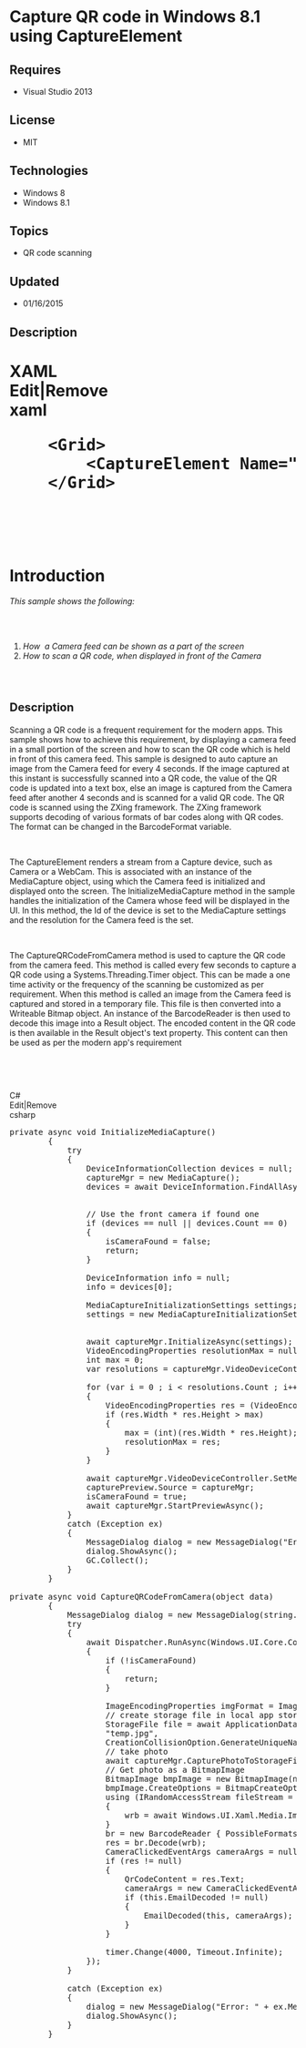 # Capture QR code in Windows 8.1 using CaptureElement
## Requires
- Visual Studio 2013
## License
- MIT
## Technologies
- Windows 8
- Windows 8.1
## Topics
- QR code scanning
## Updated
- 01/16/2015
## Description

<h1>
<div class="endscriptcode">
<div class="endscriptcode">
<div class="scriptcode">
<div class="pluginEditHolder" pluginCommand="mceScriptCode">
<div class="title"><span>XAML</span></div>
<div class="pluginLinkHolder"><span class="pluginEditHolderLink">Edit</span>|<span class="pluginRemoveHolderLink">Remove</span></div>
<span class="hidden">xaml</span>

<div class="preview">
<pre class="xaml">&nbsp;&nbsp;&nbsp;&nbsp;<span class="xaml__tag_start">&lt;Grid</span><span class="xaml__tag_start">&gt;&nbsp;</span>&nbsp;&nbsp;&nbsp;&nbsp;&nbsp;&nbsp;&nbsp;&nbsp;
&nbsp;&nbsp;&nbsp;&nbsp;&nbsp;&nbsp;&nbsp;&nbsp;<span class="xaml__tag_start">&lt;CaptureElement</span>&nbsp;<span class="xaml__attr_name">Name</span>=<span class="xaml__attr_value">&quot;capturePreview&quot;</span>&nbsp;<span class="xaml__attr_name">Stretch</span>=<span class="xaml__attr_value">&quot;UniformToFill&quot;</span>&nbsp;<span class="xaml__tag_start">/&gt;</span>&nbsp;
&nbsp;&nbsp;&nbsp;&nbsp;<span class="xaml__tag_end">&lt;/Grid&gt;</span></pre>
</div>
</div>
</div>
<div class="endscriptcode">&nbsp;</div>
&nbsp;</div>
&nbsp;</div>
Introduction</h1>
<p><em>This sample shows the following:</em></p>
<p><em>&nbsp;</em></p>
<ol>
<em>&nbsp;</em>
<li><em>How&nbsp; a Camera feed can be shown as a part of the screen </em></li><li><em>How to scan a QR code, when displayed in front of the Camera </em></li></ol>
<p>&nbsp;</p>
<h1><span style="font-size:20px; font-weight:bold">Description</span></h1>
<p>Scanning a QR code is a frequent requirement for the modern apps. This sample shows how to achieve this requirement, by displaying a camera feed in a small portion of the screen and how to scan the QR code which is held in front of this camera feed. This
 sample is designed to auto capture an image from the Camera feed for every 4 seconds. If the image captured at this instant is successfully scanned into a QR code, the value of the QR code is updated into a text box, else an image is captured from the Camera
 feed after another 4 seconds and is scanned for a valid QR code. The QR code is scanned using the ZXing framework. The ZXing framework supports decoding of various formats&nbsp;of bar codes along with QR codes. The format can be changed in the BarcodeFormat
 variable.</p>
<p>&nbsp;</p>
<p>The CaptureElement renders a stream from a Capture device, such as Camera or a WebCam. This is associated with an instance of the MediaCapture object, using which the Camera feed is initialized and displayed onto the screen. The InitializeMediaCapture method
 in the sample handles the initialization of the Camera whose feed will be displayed in the UI. In this method, the Id of the device is set to the MediaCapture settings and the resolution for the Camera feed is the set.</p>
<p>&nbsp;</p>
<p>The CaptureQRCodeFromCamera method is used to capture the QR code from the camera feed. This method is called every few seconds to capture a QR code using a Systems.Threading.Timer object. This can be made a one time activity or the frequency of the scanning
 be customized as per requirement. When this method is called an image from the Camera feed is captured and stored in a temporary file. This file is then converted into a Writeable Bitmap object. An instance of the BarcodeReader is then used to decode this
 image into a Result object. The encoded content in the QR code is then available in the Result object's text property. This content can then be used as per the modern app's requirement</p>
<p><em><br>
</em></p>
<p>&nbsp;</p>
<div class="scriptcode">
<div class="pluginEditHolder" pluginCommand="mceScriptCode">
<div class="title"><span>C#</span></div>
<div class="pluginLinkHolder"><span class="pluginEditHolderLink">Edit</span>|<span class="pluginRemoveHolderLink">Remove</span></div>
<span class="hidden">csharp</span>

<div class="preview">
<pre class="csharp"><span class="cs__keyword">private</span>&nbsp;async&nbsp;<span class="cs__keyword">void</span>&nbsp;InitializeMediaCapture()&nbsp;
&nbsp;&nbsp;&nbsp;&nbsp;&nbsp;&nbsp;&nbsp;&nbsp;{&nbsp;
&nbsp;&nbsp;&nbsp;&nbsp;&nbsp;&nbsp;&nbsp;&nbsp;&nbsp;&nbsp;&nbsp;&nbsp;<span class="cs__keyword">try</span>&nbsp;
&nbsp;&nbsp;&nbsp;&nbsp;&nbsp;&nbsp;&nbsp;&nbsp;&nbsp;&nbsp;&nbsp;&nbsp;{&nbsp;
&nbsp;&nbsp;&nbsp;&nbsp;&nbsp;&nbsp;&nbsp;&nbsp;&nbsp;&nbsp;&nbsp;&nbsp;&nbsp;&nbsp;&nbsp;&nbsp;DeviceInformationCollection&nbsp;devices&nbsp;=&nbsp;<span class="cs__keyword">null</span>;&nbsp;
&nbsp;&nbsp;&nbsp;&nbsp;&nbsp;&nbsp;&nbsp;&nbsp;&nbsp;&nbsp;&nbsp;&nbsp;&nbsp;&nbsp;&nbsp;&nbsp;captureMgr&nbsp;=&nbsp;<span class="cs__keyword">new</span>&nbsp;MediaCapture();&nbsp;
&nbsp;&nbsp;&nbsp;&nbsp;&nbsp;&nbsp;&nbsp;&nbsp;&nbsp;&nbsp;&nbsp;&nbsp;&nbsp;&nbsp;&nbsp;&nbsp;devices&nbsp;=&nbsp;await&nbsp;DeviceInformation.FindAllAsync(DeviceClass.VideoCapture);&nbsp;
&nbsp;
&nbsp;
&nbsp;&nbsp;&nbsp;&nbsp;&nbsp;&nbsp;&nbsp;&nbsp;&nbsp;&nbsp;&nbsp;&nbsp;&nbsp;&nbsp;&nbsp;&nbsp;<span class="cs__com">//&nbsp;Use&nbsp;the&nbsp;front&nbsp;camera&nbsp;if&nbsp;found&nbsp;one</span>&nbsp;
&nbsp;&nbsp;&nbsp;&nbsp;&nbsp;&nbsp;&nbsp;&nbsp;&nbsp;&nbsp;&nbsp;&nbsp;&nbsp;&nbsp;&nbsp;&nbsp;<span class="cs__keyword">if</span>&nbsp;(devices&nbsp;==&nbsp;<span class="cs__keyword">null</span>&nbsp;||&nbsp;devices.Count&nbsp;==&nbsp;<span class="cs__number">0</span>)&nbsp;
&nbsp;&nbsp;&nbsp;&nbsp;&nbsp;&nbsp;&nbsp;&nbsp;&nbsp;&nbsp;&nbsp;&nbsp;&nbsp;&nbsp;&nbsp;&nbsp;{&nbsp;
&nbsp;&nbsp;&nbsp;&nbsp;&nbsp;&nbsp;&nbsp;&nbsp;&nbsp;&nbsp;&nbsp;&nbsp;&nbsp;&nbsp;&nbsp;&nbsp;&nbsp;&nbsp;&nbsp;&nbsp;isCameraFound&nbsp;=&nbsp;<span class="cs__keyword">false</span>;&nbsp;
&nbsp;&nbsp;&nbsp;&nbsp;&nbsp;&nbsp;&nbsp;&nbsp;&nbsp;&nbsp;&nbsp;&nbsp;&nbsp;&nbsp;&nbsp;&nbsp;&nbsp;&nbsp;&nbsp;&nbsp;<span class="cs__keyword">return</span>;&nbsp;
&nbsp;&nbsp;&nbsp;&nbsp;&nbsp;&nbsp;&nbsp;&nbsp;&nbsp;&nbsp;&nbsp;&nbsp;&nbsp;&nbsp;&nbsp;&nbsp;}&nbsp;
&nbsp;
&nbsp;&nbsp;&nbsp;&nbsp;&nbsp;&nbsp;&nbsp;&nbsp;&nbsp;&nbsp;&nbsp;&nbsp;&nbsp;&nbsp;&nbsp;&nbsp;DeviceInformation&nbsp;info&nbsp;=&nbsp;<span class="cs__keyword">null</span>;&nbsp;
&nbsp;&nbsp;&nbsp;&nbsp;&nbsp;&nbsp;&nbsp;&nbsp;&nbsp;&nbsp;&nbsp;&nbsp;&nbsp;&nbsp;&nbsp;&nbsp;info&nbsp;=&nbsp;devices[<span class="cs__number">0</span>];&nbsp;
&nbsp;
&nbsp;&nbsp;&nbsp;&nbsp;&nbsp;&nbsp;&nbsp;&nbsp;&nbsp;&nbsp;&nbsp;&nbsp;&nbsp;&nbsp;&nbsp;&nbsp;MediaCaptureInitializationSettings&nbsp;settings;&nbsp;
&nbsp;&nbsp;&nbsp;&nbsp;&nbsp;&nbsp;&nbsp;&nbsp;&nbsp;&nbsp;&nbsp;&nbsp;&nbsp;&nbsp;&nbsp;&nbsp;settings&nbsp;=&nbsp;<span class="cs__keyword">new</span>&nbsp;MediaCaptureInitializationSettings&nbsp;{&nbsp;VideoDeviceId&nbsp;=&nbsp;info.Id&nbsp;};&nbsp;<span class="cs__com">//&nbsp;0&nbsp;=&gt;&nbsp;front,&nbsp;1&nbsp;=&gt;&nbsp;back</span>&nbsp;
&nbsp;
&nbsp;
&nbsp;&nbsp;&nbsp;&nbsp;&nbsp;&nbsp;&nbsp;&nbsp;&nbsp;&nbsp;&nbsp;&nbsp;&nbsp;&nbsp;&nbsp;&nbsp;await&nbsp;captureMgr.InitializeAsync(settings);&nbsp;
&nbsp;&nbsp;&nbsp;&nbsp;&nbsp;&nbsp;&nbsp;&nbsp;&nbsp;&nbsp;&nbsp;&nbsp;&nbsp;&nbsp;&nbsp;&nbsp;VideoEncodingProperties&nbsp;resolutionMax&nbsp;=&nbsp;<span class="cs__keyword">null</span>;&nbsp;
&nbsp;&nbsp;&nbsp;&nbsp;&nbsp;&nbsp;&nbsp;&nbsp;&nbsp;&nbsp;&nbsp;&nbsp;&nbsp;&nbsp;&nbsp;&nbsp;<span class="cs__keyword">int</span>&nbsp;max&nbsp;=&nbsp;<span class="cs__number">0</span>;&nbsp;
&nbsp;&nbsp;&nbsp;&nbsp;&nbsp;&nbsp;&nbsp;&nbsp;&nbsp;&nbsp;&nbsp;&nbsp;&nbsp;&nbsp;&nbsp;&nbsp;var&nbsp;resolutions&nbsp;=&nbsp;captureMgr.VideoDeviceController.GetAvailableMediaStreamProperties(MediaStreamType.Photo);&nbsp;
&nbsp;
&nbsp;&nbsp;&nbsp;&nbsp;&nbsp;&nbsp;&nbsp;&nbsp;&nbsp;&nbsp;&nbsp;&nbsp;&nbsp;&nbsp;&nbsp;&nbsp;<span class="cs__keyword">for</span>&nbsp;(var&nbsp;i&nbsp;=&nbsp;<span class="cs__number">0</span>&nbsp;;&nbsp;i&nbsp;&lt;&nbsp;resolutions.Count&nbsp;;&nbsp;i&#43;&#43;)&nbsp;
&nbsp;&nbsp;&nbsp;&nbsp;&nbsp;&nbsp;&nbsp;&nbsp;&nbsp;&nbsp;&nbsp;&nbsp;&nbsp;&nbsp;&nbsp;&nbsp;{&nbsp;
&nbsp;&nbsp;&nbsp;&nbsp;&nbsp;&nbsp;&nbsp;&nbsp;&nbsp;&nbsp;&nbsp;&nbsp;&nbsp;&nbsp;&nbsp;&nbsp;&nbsp;&nbsp;&nbsp;&nbsp;VideoEncodingProperties&nbsp;res&nbsp;=&nbsp;(VideoEncodingProperties)resolutions[i];&nbsp;
&nbsp;&nbsp;&nbsp;&nbsp;&nbsp;&nbsp;&nbsp;&nbsp;&nbsp;&nbsp;&nbsp;&nbsp;&nbsp;&nbsp;&nbsp;&nbsp;&nbsp;&nbsp;&nbsp;&nbsp;<span class="cs__keyword">if</span>&nbsp;(res.Width&nbsp;*&nbsp;res.Height&nbsp;&gt;&nbsp;max)&nbsp;
&nbsp;&nbsp;&nbsp;&nbsp;&nbsp;&nbsp;&nbsp;&nbsp;&nbsp;&nbsp;&nbsp;&nbsp;&nbsp;&nbsp;&nbsp;&nbsp;&nbsp;&nbsp;&nbsp;&nbsp;{&nbsp;
&nbsp;&nbsp;&nbsp;&nbsp;&nbsp;&nbsp;&nbsp;&nbsp;&nbsp;&nbsp;&nbsp;&nbsp;&nbsp;&nbsp;&nbsp;&nbsp;&nbsp;&nbsp;&nbsp;&nbsp;&nbsp;&nbsp;&nbsp;&nbsp;max&nbsp;=&nbsp;(<span class="cs__keyword">int</span>)(res.Width&nbsp;*&nbsp;res.Height);&nbsp;
&nbsp;&nbsp;&nbsp;&nbsp;&nbsp;&nbsp;&nbsp;&nbsp;&nbsp;&nbsp;&nbsp;&nbsp;&nbsp;&nbsp;&nbsp;&nbsp;&nbsp;&nbsp;&nbsp;&nbsp;&nbsp;&nbsp;&nbsp;&nbsp;resolutionMax&nbsp;=&nbsp;res;&nbsp;
&nbsp;&nbsp;&nbsp;&nbsp;&nbsp;&nbsp;&nbsp;&nbsp;&nbsp;&nbsp;&nbsp;&nbsp;&nbsp;&nbsp;&nbsp;&nbsp;&nbsp;&nbsp;&nbsp;&nbsp;}&nbsp;
&nbsp;&nbsp;&nbsp;&nbsp;&nbsp;&nbsp;&nbsp;&nbsp;&nbsp;&nbsp;&nbsp;&nbsp;&nbsp;&nbsp;&nbsp;&nbsp;}&nbsp;
&nbsp;
&nbsp;&nbsp;&nbsp;&nbsp;&nbsp;&nbsp;&nbsp;&nbsp;&nbsp;&nbsp;&nbsp;&nbsp;&nbsp;&nbsp;&nbsp;&nbsp;await&nbsp;captureMgr.VideoDeviceController.SetMediaStreamPropertiesAsync(MediaStreamType.Photo,&nbsp;resolutionMax);&nbsp;
&nbsp;&nbsp;&nbsp;&nbsp;&nbsp;&nbsp;&nbsp;&nbsp;&nbsp;&nbsp;&nbsp;&nbsp;&nbsp;&nbsp;&nbsp;&nbsp;capturePreview.Source&nbsp;=&nbsp;captureMgr;&nbsp;
&nbsp;&nbsp;&nbsp;&nbsp;&nbsp;&nbsp;&nbsp;&nbsp;&nbsp;&nbsp;&nbsp;&nbsp;&nbsp;&nbsp;&nbsp;&nbsp;isCameraFound&nbsp;=&nbsp;<span class="cs__keyword">true</span>;&nbsp;
&nbsp;&nbsp;&nbsp;&nbsp;&nbsp;&nbsp;&nbsp;&nbsp;&nbsp;&nbsp;&nbsp;&nbsp;&nbsp;&nbsp;&nbsp;&nbsp;await&nbsp;captureMgr.StartPreviewAsync();&nbsp;
&nbsp;&nbsp;&nbsp;&nbsp;&nbsp;&nbsp;&nbsp;&nbsp;&nbsp;&nbsp;&nbsp;&nbsp;}&nbsp;
&nbsp;&nbsp;&nbsp;&nbsp;&nbsp;&nbsp;&nbsp;&nbsp;&nbsp;&nbsp;&nbsp;&nbsp;<span class="cs__keyword">catch</span>&nbsp;(Exception&nbsp;ex)&nbsp;
&nbsp;&nbsp;&nbsp;&nbsp;&nbsp;&nbsp;&nbsp;&nbsp;&nbsp;&nbsp;&nbsp;&nbsp;{&nbsp;
&nbsp;&nbsp;&nbsp;&nbsp;&nbsp;&nbsp;&nbsp;&nbsp;&nbsp;&nbsp;&nbsp;&nbsp;&nbsp;&nbsp;&nbsp;&nbsp;MessageDialog&nbsp;dialog&nbsp;=&nbsp;<span class="cs__keyword">new</span>&nbsp;MessageDialog(<span class="cs__string">&quot;Error&nbsp;while&nbsp;initializing&nbsp;media&nbsp;capture&nbsp;device:&nbsp;&quot;</span>&nbsp;&#43;&nbsp;ex.Message);&nbsp;
&nbsp;&nbsp;&nbsp;&nbsp;&nbsp;&nbsp;&nbsp;&nbsp;&nbsp;&nbsp;&nbsp;&nbsp;&nbsp;&nbsp;&nbsp;&nbsp;dialog.ShowAsync();&nbsp;
&nbsp;&nbsp;&nbsp;&nbsp;&nbsp;&nbsp;&nbsp;&nbsp;&nbsp;&nbsp;&nbsp;&nbsp;&nbsp;&nbsp;&nbsp;&nbsp;GC.Collect();&nbsp;
&nbsp;&nbsp;&nbsp;&nbsp;&nbsp;&nbsp;&nbsp;&nbsp;&nbsp;&nbsp;&nbsp;&nbsp;}&nbsp;
&nbsp;&nbsp;&nbsp;&nbsp;&nbsp;&nbsp;&nbsp;&nbsp;}&nbsp;&nbsp;
&nbsp;
<span class="cs__keyword">private</span>&nbsp;async&nbsp;<span class="cs__keyword">void</span>&nbsp;CaptureQRCodeFromCamera(<span class="cs__keyword">object</span>&nbsp;data)&nbsp;
&nbsp;&nbsp;&nbsp;&nbsp;&nbsp;&nbsp;&nbsp;&nbsp;{&nbsp;
&nbsp;&nbsp;&nbsp;&nbsp;&nbsp;&nbsp;&nbsp;&nbsp;&nbsp;&nbsp;&nbsp;&nbsp;MessageDialog&nbsp;dialog&nbsp;=&nbsp;<span class="cs__keyword">new</span>&nbsp;MessageDialog(<span class="cs__keyword">string</span>.Empty);&nbsp;
&nbsp;&nbsp;&nbsp;&nbsp;&nbsp;&nbsp;&nbsp;&nbsp;&nbsp;&nbsp;&nbsp;&nbsp;<span class="cs__keyword">try</span>&nbsp;
&nbsp;&nbsp;&nbsp;&nbsp;&nbsp;&nbsp;&nbsp;&nbsp;&nbsp;&nbsp;&nbsp;&nbsp;{&nbsp;
&nbsp;&nbsp;&nbsp;&nbsp;&nbsp;&nbsp;&nbsp;&nbsp;&nbsp;&nbsp;&nbsp;&nbsp;&nbsp;&nbsp;&nbsp;&nbsp;await&nbsp;Dispatcher.RunAsync(Windows.UI.Core.CoreDispatcherPriority.Normal,&nbsp;async&nbsp;()&nbsp;=&gt;&nbsp;
&nbsp;&nbsp;&nbsp;&nbsp;&nbsp;&nbsp;&nbsp;&nbsp;&nbsp;&nbsp;&nbsp;&nbsp;&nbsp;&nbsp;&nbsp;&nbsp;{&nbsp;
&nbsp;&nbsp;&nbsp;&nbsp;&nbsp;&nbsp;&nbsp;&nbsp;&nbsp;&nbsp;&nbsp;&nbsp;&nbsp;&nbsp;&nbsp;&nbsp;&nbsp;&nbsp;&nbsp;&nbsp;<span class="cs__keyword">if</span>&nbsp;(!isCameraFound)&nbsp;
&nbsp;&nbsp;&nbsp;&nbsp;&nbsp;&nbsp;&nbsp;&nbsp;&nbsp;&nbsp;&nbsp;&nbsp;&nbsp;&nbsp;&nbsp;&nbsp;&nbsp;&nbsp;&nbsp;&nbsp;{&nbsp;
&nbsp;&nbsp;&nbsp;&nbsp;&nbsp;&nbsp;&nbsp;&nbsp;&nbsp;&nbsp;&nbsp;&nbsp;&nbsp;&nbsp;&nbsp;&nbsp;&nbsp;&nbsp;&nbsp;&nbsp;&nbsp;&nbsp;&nbsp;&nbsp;<span class="cs__keyword">return</span>;&nbsp;
&nbsp;&nbsp;&nbsp;&nbsp;&nbsp;&nbsp;&nbsp;&nbsp;&nbsp;&nbsp;&nbsp;&nbsp;&nbsp;&nbsp;&nbsp;&nbsp;&nbsp;&nbsp;&nbsp;&nbsp;}&nbsp;
&nbsp;
&nbsp;&nbsp;&nbsp;&nbsp;&nbsp;&nbsp;&nbsp;&nbsp;&nbsp;&nbsp;&nbsp;&nbsp;&nbsp;&nbsp;&nbsp;&nbsp;&nbsp;&nbsp;&nbsp;&nbsp;ImageEncodingProperties&nbsp;imgFormat&nbsp;=&nbsp;ImageEncodingProperties.CreateJpeg();&nbsp;
&nbsp;&nbsp;&nbsp;&nbsp;&nbsp;&nbsp;&nbsp;&nbsp;&nbsp;&nbsp;&nbsp;&nbsp;&nbsp;&nbsp;&nbsp;&nbsp;&nbsp;&nbsp;&nbsp;&nbsp;<span class="cs__com">//&nbsp;create&nbsp;storage&nbsp;file&nbsp;in&nbsp;local&nbsp;app&nbsp;storage</span>&nbsp;
&nbsp;&nbsp;&nbsp;&nbsp;&nbsp;&nbsp;&nbsp;&nbsp;&nbsp;&nbsp;&nbsp;&nbsp;&nbsp;&nbsp;&nbsp;&nbsp;&nbsp;&nbsp;&nbsp;&nbsp;StorageFile&nbsp;file&nbsp;=&nbsp;await&nbsp;ApplicationData.Current.LocalFolder.CreateFileAsync(&nbsp;
&nbsp;&nbsp;&nbsp;&nbsp;&nbsp;&nbsp;&nbsp;&nbsp;&nbsp;&nbsp;&nbsp;&nbsp;&nbsp;&nbsp;&nbsp;&nbsp;&nbsp;&nbsp;&nbsp;&nbsp;<span class="cs__string">&quot;temp.jpg&quot;</span>,&nbsp;
&nbsp;&nbsp;&nbsp;&nbsp;&nbsp;&nbsp;&nbsp;&nbsp;&nbsp;&nbsp;&nbsp;&nbsp;&nbsp;&nbsp;&nbsp;&nbsp;&nbsp;&nbsp;&nbsp;&nbsp;CreationCollisionOption.GenerateUniqueName);&nbsp;
&nbsp;&nbsp;&nbsp;&nbsp;&nbsp;&nbsp;&nbsp;&nbsp;&nbsp;&nbsp;&nbsp;&nbsp;&nbsp;&nbsp;&nbsp;&nbsp;&nbsp;&nbsp;&nbsp;&nbsp;<span class="cs__com">//&nbsp;take&nbsp;photo</span>&nbsp;
&nbsp;&nbsp;&nbsp;&nbsp;&nbsp;&nbsp;&nbsp;&nbsp;&nbsp;&nbsp;&nbsp;&nbsp;&nbsp;&nbsp;&nbsp;&nbsp;&nbsp;&nbsp;&nbsp;&nbsp;await&nbsp;captureMgr.CapturePhotoToStorageFileAsync(imgFormat,&nbsp;file);&nbsp;
&nbsp;&nbsp;&nbsp;&nbsp;&nbsp;&nbsp;&nbsp;&nbsp;&nbsp;&nbsp;&nbsp;&nbsp;&nbsp;&nbsp;&nbsp;&nbsp;&nbsp;&nbsp;&nbsp;&nbsp;<span class="cs__com">//&nbsp;Get&nbsp;photo&nbsp;as&nbsp;a&nbsp;BitmapImage</span>&nbsp;
&nbsp;&nbsp;&nbsp;&nbsp;&nbsp;&nbsp;&nbsp;&nbsp;&nbsp;&nbsp;&nbsp;&nbsp;&nbsp;&nbsp;&nbsp;&nbsp;&nbsp;&nbsp;&nbsp;&nbsp;BitmapImage&nbsp;bmpImage&nbsp;=&nbsp;<span class="cs__keyword">new</span>&nbsp;BitmapImage(<span class="cs__keyword">new</span>&nbsp;Uri(file.Path));&nbsp;
&nbsp;&nbsp;&nbsp;&nbsp;&nbsp;&nbsp;&nbsp;&nbsp;&nbsp;&nbsp;&nbsp;&nbsp;&nbsp;&nbsp;&nbsp;&nbsp;&nbsp;&nbsp;&nbsp;&nbsp;bmpImage.CreateOptions&nbsp;=&nbsp;BitmapCreateOptions.IgnoreImageCache;&nbsp;
&nbsp;&nbsp;&nbsp;&nbsp;&nbsp;&nbsp;&nbsp;&nbsp;&nbsp;&nbsp;&nbsp;&nbsp;&nbsp;&nbsp;&nbsp;&nbsp;&nbsp;&nbsp;&nbsp;&nbsp;<span class="cs__keyword">using</span>&nbsp;(IRandomAccessStream&nbsp;fileStream&nbsp;=&nbsp;await&nbsp;file.OpenAsync(FileAccessMode.Read))&nbsp;
&nbsp;&nbsp;&nbsp;&nbsp;&nbsp;&nbsp;&nbsp;&nbsp;&nbsp;&nbsp;&nbsp;&nbsp;&nbsp;&nbsp;&nbsp;&nbsp;&nbsp;&nbsp;&nbsp;&nbsp;{&nbsp;
&nbsp;&nbsp;&nbsp;&nbsp;&nbsp;&nbsp;&nbsp;&nbsp;&nbsp;&nbsp;&nbsp;&nbsp;&nbsp;&nbsp;&nbsp;&nbsp;&nbsp;&nbsp;&nbsp;&nbsp;&nbsp;&nbsp;&nbsp;&nbsp;wrb&nbsp;=&nbsp;await&nbsp;Windows.UI.Xaml.Media.Imaging.BitmapFactory.New(<span class="cs__number">1</span>,&nbsp;<span class="cs__number">1</span>).FromStream(fileStream);&nbsp;
&nbsp;&nbsp;&nbsp;&nbsp;&nbsp;&nbsp;&nbsp;&nbsp;&nbsp;&nbsp;&nbsp;&nbsp;&nbsp;&nbsp;&nbsp;&nbsp;&nbsp;&nbsp;&nbsp;&nbsp;}&nbsp;
&nbsp;&nbsp;&nbsp;&nbsp;&nbsp;&nbsp;&nbsp;&nbsp;&nbsp;&nbsp;&nbsp;&nbsp;&nbsp;&nbsp;&nbsp;&nbsp;&nbsp;&nbsp;&nbsp;&nbsp;br&nbsp;=&nbsp;<span class="cs__keyword">new</span>&nbsp;BarcodeReader&nbsp;{&nbsp;PossibleFormats&nbsp;=&nbsp;<span class="cs__keyword">new</span>&nbsp;BarcodeFormat[]&nbsp;{&nbsp;BarcodeFormat.QR_CODE&nbsp;}&nbsp;};&nbsp;
&nbsp;&nbsp;&nbsp;&nbsp;&nbsp;&nbsp;&nbsp;&nbsp;&nbsp;&nbsp;&nbsp;&nbsp;&nbsp;&nbsp;&nbsp;&nbsp;&nbsp;&nbsp;&nbsp;&nbsp;res&nbsp;=&nbsp;br.Decode(wrb);&nbsp;
&nbsp;&nbsp;&nbsp;&nbsp;&nbsp;&nbsp;&nbsp;&nbsp;&nbsp;&nbsp;&nbsp;&nbsp;&nbsp;&nbsp;&nbsp;&nbsp;&nbsp;&nbsp;&nbsp;&nbsp;CameraClickedEventArgs&nbsp;cameraArgs&nbsp;=&nbsp;<span class="cs__keyword">null</span>;&nbsp;
&nbsp;&nbsp;&nbsp;&nbsp;&nbsp;&nbsp;&nbsp;&nbsp;&nbsp;&nbsp;&nbsp;&nbsp;&nbsp;&nbsp;&nbsp;&nbsp;&nbsp;&nbsp;&nbsp;&nbsp;<span class="cs__keyword">if</span>&nbsp;(res&nbsp;!=&nbsp;<span class="cs__keyword">null</span>)&nbsp;
&nbsp;&nbsp;&nbsp;&nbsp;&nbsp;&nbsp;&nbsp;&nbsp;&nbsp;&nbsp;&nbsp;&nbsp;&nbsp;&nbsp;&nbsp;&nbsp;&nbsp;&nbsp;&nbsp;&nbsp;{&nbsp;
&nbsp;&nbsp;&nbsp;&nbsp;&nbsp;&nbsp;&nbsp;&nbsp;&nbsp;&nbsp;&nbsp;&nbsp;&nbsp;&nbsp;&nbsp;&nbsp;&nbsp;&nbsp;&nbsp;&nbsp;&nbsp;&nbsp;&nbsp;&nbsp;QrCodeContent&nbsp;=&nbsp;res.Text;&nbsp;
&nbsp;&nbsp;&nbsp;&nbsp;&nbsp;&nbsp;&nbsp;&nbsp;&nbsp;&nbsp;&nbsp;&nbsp;&nbsp;&nbsp;&nbsp;&nbsp;&nbsp;&nbsp;&nbsp;&nbsp;&nbsp;&nbsp;&nbsp;&nbsp;cameraArgs&nbsp;=&nbsp;<span class="cs__keyword">new</span>&nbsp;CameraClickedEventArgs&nbsp;{&nbsp;EncodedData&nbsp;=&nbsp;<span class="cs__keyword">this</span>.QrCodeContent&nbsp;};&nbsp;
&nbsp;&nbsp;&nbsp;&nbsp;&nbsp;&nbsp;&nbsp;&nbsp;&nbsp;&nbsp;&nbsp;&nbsp;&nbsp;&nbsp;&nbsp;&nbsp;&nbsp;&nbsp;&nbsp;&nbsp;&nbsp;&nbsp;&nbsp;&nbsp;<span class="cs__keyword">if</span>&nbsp;(<span class="cs__keyword">this</span>.EmailDecoded&nbsp;!=&nbsp;<span class="cs__keyword">null</span>)&nbsp;
&nbsp;&nbsp;&nbsp;&nbsp;&nbsp;&nbsp;&nbsp;&nbsp;&nbsp;&nbsp;&nbsp;&nbsp;&nbsp;&nbsp;&nbsp;&nbsp;&nbsp;&nbsp;&nbsp;&nbsp;&nbsp;&nbsp;&nbsp;&nbsp;{&nbsp;
&nbsp;&nbsp;&nbsp;&nbsp;&nbsp;&nbsp;&nbsp;&nbsp;&nbsp;&nbsp;&nbsp;&nbsp;&nbsp;&nbsp;&nbsp;&nbsp;&nbsp;&nbsp;&nbsp;&nbsp;&nbsp;&nbsp;&nbsp;&nbsp;&nbsp;&nbsp;&nbsp;&nbsp;EmailDecoded(<span class="cs__keyword">this</span>,&nbsp;cameraArgs);&nbsp;
&nbsp;&nbsp;&nbsp;&nbsp;&nbsp;&nbsp;&nbsp;&nbsp;&nbsp;&nbsp;&nbsp;&nbsp;&nbsp;&nbsp;&nbsp;&nbsp;&nbsp;&nbsp;&nbsp;&nbsp;&nbsp;&nbsp;&nbsp;&nbsp;}&nbsp;
&nbsp;&nbsp;&nbsp;&nbsp;&nbsp;&nbsp;&nbsp;&nbsp;&nbsp;&nbsp;&nbsp;&nbsp;&nbsp;&nbsp;&nbsp;&nbsp;&nbsp;&nbsp;&nbsp;&nbsp;}&nbsp;
&nbsp;
&nbsp;&nbsp;&nbsp;&nbsp;&nbsp;&nbsp;&nbsp;&nbsp;&nbsp;&nbsp;&nbsp;&nbsp;&nbsp;&nbsp;&nbsp;&nbsp;&nbsp;&nbsp;&nbsp;&nbsp;timer.Change(<span class="cs__number">4000</span>,&nbsp;Timeout.Infinite);&nbsp;
&nbsp;&nbsp;&nbsp;&nbsp;&nbsp;&nbsp;&nbsp;&nbsp;&nbsp;&nbsp;&nbsp;&nbsp;&nbsp;&nbsp;&nbsp;&nbsp;});&nbsp;
&nbsp;&nbsp;&nbsp;&nbsp;&nbsp;&nbsp;&nbsp;&nbsp;&nbsp;&nbsp;&nbsp;&nbsp;}&nbsp;
&nbsp;
&nbsp;&nbsp;&nbsp;&nbsp;&nbsp;&nbsp;&nbsp;&nbsp;&nbsp;&nbsp;&nbsp;&nbsp;<span class="cs__keyword">catch</span>&nbsp;(Exception&nbsp;ex)&nbsp;
&nbsp;&nbsp;&nbsp;&nbsp;&nbsp;&nbsp;&nbsp;&nbsp;&nbsp;&nbsp;&nbsp;&nbsp;{&nbsp;
&nbsp;&nbsp;&nbsp;&nbsp;&nbsp;&nbsp;&nbsp;&nbsp;&nbsp;&nbsp;&nbsp;&nbsp;&nbsp;&nbsp;&nbsp;&nbsp;dialog&nbsp;=&nbsp;<span class="cs__keyword">new</span>&nbsp;MessageDialog(<span class="cs__string">&quot;Error:&nbsp;&quot;</span>&nbsp;&#43;&nbsp;ex.Message);&nbsp;
&nbsp;&nbsp;&nbsp;&nbsp;&nbsp;&nbsp;&nbsp;&nbsp;&nbsp;&nbsp;&nbsp;&nbsp;&nbsp;&nbsp;&nbsp;&nbsp;dialog.ShowAsync();&nbsp;
&nbsp;&nbsp;&nbsp;&nbsp;&nbsp;&nbsp;&nbsp;&nbsp;&nbsp;&nbsp;&nbsp;&nbsp;}&nbsp;
&nbsp;&nbsp;&nbsp;&nbsp;&nbsp;&nbsp;&nbsp;&nbsp;}</pre>
</div>
</div>
</div>
<h1><em>&nbsp;</em></h1>
